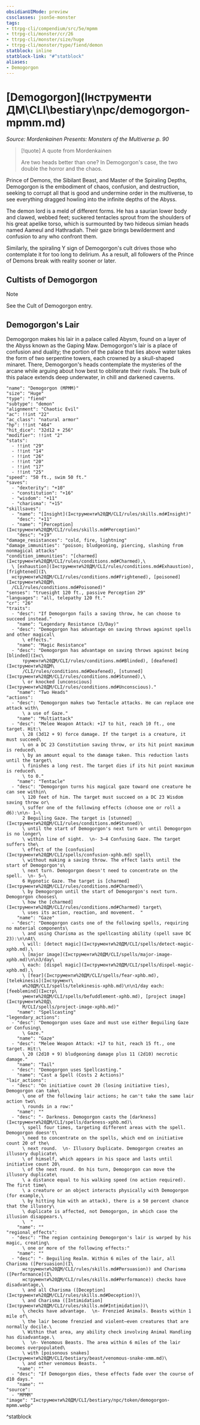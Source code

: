 ```yaml
---
obsidianUIMode: preview
cssclasses: json5e-monster
tags:
- ttrpg-cli/compendium/src/5e/mpmm
- ttrpg-cli/monster/cr/26
- ttrpg-cli/monster/size/huge
- ttrpg-cli/monster/type/fiend/demon
statblock: inline
statblock-link: "#^statblock"
aliases:
- Demogorgon
---
```

# [Demogorgon](Інструменти ДМ\CLI\bestiary\npc/demogorgon-mpmm.md)
*Source: Mordenkainen Presents: Monsters of the Multiverse p. 90*  

> [!quote] A quote from Mordenkainen  
> 
> Are two heads better than one? In Demogorgon's case, the two double the horror and the chaos.

Prince of Demons, the Sibilant Beast, and Master of the Spiraling Depths, Demogorgon is the embodiment of chaos, confusion, and destruction, seeking to corrupt all that is good and undermine order in the multiverse, to see everything dragged howling into the infinite depths of the Abyss.

The demon lord is a meld of different forms. He has a saurian lower body and clawed, webbed feet; suckered tentacles sprout from the shoulders of his great apelike torso, which is surmounted by two hideous simian heads named Aameul and Hathradiah. Their gaze brings bewilderment and confusion to any who confront them.

Similarly, the spiraling Y sign of Demogorgon's cult drives those who contemplate it for too long to delirium. As a result, all followers of the Prince of Demons break with reality sooner or later.

## Cultists of Demogorgon

> [!note]
> See the Cult of Demogorgon entry.

## Demogorgon's Lair

Demogorgon makes his lair in a palace called Abysm, found on a layer of the Abyss known as the Gaping Maw. Demogorgon's lair is a place of confusion and duality; the portion of the palace that lies above water takes the form of two serpentine towers, each crowned by a skull-shaped minaret. There, Demogorgon's heads contemplate the mysteries of the arcane while arguing about how best to obliterate their rivals. The bulk of this palace extends deep underwater, in chill and darkened caverns.

```statblock
"name": "Demogorgon (MPMM)"
"size": "Huge"
"type": "fiend"
"subtype": "demon"
"alignment": "Chaotic Evil"
"ac": !!int "22"
"ac_class": "natural armor"
"hp": !!int "464"
"hit_dice": "32d12 + 256"
"modifier": !!int "2"
"stats":
  - !!int "29"
  - !!int "14"
  - !!int "26"
  - !!int "20"
  - !!int "17"
  - !!int "25"
"speed": "50 ft., swim 50 ft."
"saves":
  - "dexterity": "+10"
  - "constitution": "+16"
  - "wisdom": "+11"
  - "charisma": "+15"
"skillsaves":
  - "name": "[Insight](Інструменти%20ДМ/CLI/rules/skills.md#Insight)"
    "desc": "+11"
  - "name": "[Perception](Інструменти%20ДМ/CLI/rules/skills.md#Perception)"
    "desc": "+19"
"damage_resistances": "cold, fire, lightning"
"damage_immunities": "poison; bludgeoning, piercing, slashing from nonmagical attacks"
"condition_immunities": "[charmed](Інструменти%20ДМ/CLI/rules/conditions.md#Charmed),\
  \ [exhaustion](Інструменти%20ДМ/CLI/rules/conditions.md#Exhaustion), [frightened](І\
  нструменти%20ДМ/CLI/rules/conditions.md#Frightened), [poisoned](Інструменти%20ДМ\
  /CLI/rules/conditions.md#Poisoned)"
"senses": "truesight 120 ft., passive Perception 29"
"languages": "all, telepathy 120 ft."
"cr": "26"
"traits":
  - "desc": "If Demogorgon fails a saving throw, he can choose to succeed instead."
    "name": "Legendary Resistance (3/Day)"
  - "desc": "Demogorgon has advantage on saving throws against spells and other magical\
      \ effects."
    "name": "Magic Resistance"
  - "desc": "Demogorgon has advantage on saving throws against being [blinded](Інс\
      трументи%20ДМ/CLI/rules/conditions.md#Blinded), [deafened](Інструменти%20ДМ\
      /CLI/rules/conditions.md#Deafened), [stunned](Інструменти%20ДМ/CLI/rules/conditions.md#Stunned),\
      \ or knocked [unconscious](Інструменти%20ДМ/CLI/rules/conditions.md#Unconscious)."
    "name": "Two Heads"
"actions":
  - "desc": "Demogorgon makes two Tentacle attacks. He can replace one attack with\
      \ a use of Gaze."
    "name": "Multiattack"
  - "desc": "Melee Weapon Attack: +17 to hit, reach 10 ft., one target. Hit:\
      \ 28 (3d12 + 9) force damage. If the target is a creature, it must succeed\
      \ on a DC 23 Constitution saving throw, or its hit point maximum is reduced\
      \ by an amount equal to the damage taken. This reduction lasts until the target\
      \ finishes a long rest. The target dies if its hit point maximum is reduced\
      \ to 0."
    "name": "Tentacle"
  - "desc": "Demogorgon turns his magical gaze toward one creature he can see within\
      \ 120 feet of him. The target must succeed on a DC 23 Wisdom saving throw or\
      \ suffer one of the following effects (choose one or roll a d6):\n\n- 1–\
      2 Beguiling Gaze. The target is [stunned](Інструменти%20ДМ/CLI/rules/conditions.md#Stunned)\
      \ until the start of Demogorgon's next turn or until Demogorgon is no longer\
      \ within line of sight.  \n- 3–4 Confusing Gaze. The target suffers the\
      \ effect of the [confusion](Інструменти%20ДМ/CLI/spells/confusion-xphb.md) spell\
      \ without making a saving throw. The effect lasts until the start of Demogorgon's\
      \ next turn. Demogorgon doesn't need to concentrate on the spell.  \n- 5–\
      6 Hypnotic Gaze. The target is [charmed](Інструменти%20ДМ/CLI/rules/conditions.md#Charmed)\
      \ by Demogorgon until the start of Demogorgon's next turn. Demogorgon chooses\
      \ how the [charmed](Інструменти%20ДМ/CLI/rules/conditions.md#Charmed) target\
      \ uses its action, reaction, and movement.  "
    "name": "Gaze"
  - "desc": "Demogorgon casts one of the following spells, requiring no material components\
      \ and using Charisma as the spellcasting ability (spell save DC 23):\n\nAt\
      \ will: [detect magic](Інструменти%20ДМ/CLI/spells/detect-magic-xphb.md),\
      \ [major image](Інструменти%20ДМ/CLI/spells/major-image-xphb.md)\n\n3/day\
      \ each: [dispel magic](Інструменти%20ДМ/CLI/spells/dispel-magic-xphb.md),\
      \ [fear](Інструменти%20ДМ/CLI/spells/fear-xphb.md), [telekinesis](Інструмент\
      и%20ДМ/CLI/spells/telekinesis-xphb.md)\n\n1/day each: [feeblemind](Інстр\
      ументи%20ДМ/CLI/spells/befuddlement-xphb.md), [project image](Інструменти%20Д\
      М/CLI/spells/project-image-xphb.md)"
    "name": "Spellcasting"
"legendary_actions":
  - "desc": "Demogorgon uses Gaze and must use either Beguiling Gaze or Confusing\
      \ Gaze."
    "name": "Gaze"
  - "desc": "Melee Weapon Attack: +17 to hit, reach 15 ft., one target. Hit:\
      \ 20 (2d10 + 9) bludgeoning damage plus 11 (2d10) necrotic damage."
    "name": "Tail"
  - "desc": "Demogorgon uses Spellcasting."
    "name": "Cast a Spell (Costs 2 Actions)"
"lair_actions":
  - "desc": "On initiative count 20 (losing initiative ties), Demogorgon can take\
      \ one of the following lair actions; he can't take the same lair action two\
      \ rounds in a row:"
    "name": ""
  - "desc": "- Darkness. Demogorgon casts the [darkness](Інструменти%20ДМ/CLI/spells/darkness-xphb.md)\
      \ spell four times, targeting different areas with the spell. Demogorgon doesn't\
      \ need to concentrate on the spells, which end on initiative count 20 of the\
      \ next round.  \n- Illusory Duplicate. Demogorgon creates an illusory duplicate\
      \ of himself, which appears in his space and lasts until initiative count 20\
      \ of the next round. On his turn, Demogorgon can move the illusory duplicate\
      \ a distance equal to his walking speed (no action required). The first time\
      \ a creature or an object interacts physically with Demogorgon (for example,\
      \ by hitting him with an attack), there is a 50 percent chance that the illusory\
      \ duplicate is affected, not Demogorgon, in which case the illusion disappears.\
      \  "
    "name": ""
"regional_effects":
  - "desc": "The region containing Demogorgon's lair is warped by his magic, creating\
      \ one or more of the following effects:"
    "name": ""
  - "desc": "- Beguiling Realm. Within 6 miles of the lair, all Charisma ([Persuasion](І\
      нструменти%20ДМ/CLI/rules/skills.md#Persuasion)) and Charisma ([Performance](І\
      нструменти%20ДМ/CLI/rules/skills.md#Performance)) checks have disadvantage,\
      \ and all Charisma ([Deception](Інструменти%20ДМ/CLI/rules/skills.md#Deception))\
      \ and Charisma ([Intimidation](Інструменти%20ДМ/CLI/rules/skills.md#Intimidation))\
      \ checks have advantage.  \n- Frenzied Animals. Beasts within 1 mile of\
      \ the lair become frenzied and violent—even creatures that are normally docile.\
      \ Within that area, any ability check involving Animal Handling has disadvantage.\
      \  \n- Venomous Beasts. The area within 6 miles of the lair becomes overpopulated\
      \ with [poisonous snakes](Інструменти%20ДМ/CLI/bestiary/beast/venomous-snake-xmm.md)\
      \ and other venomous Beasts.  "
    "name": ""
  - "desc": "If Demogorgon dies, these effects fade over the course of d10 days."
    "name": ""
"source":
  - "MPMM"
"image": "Інструменти%20ДМ/CLI/bestiary/npc/token/demogorgon-mpmm.webp"
```
^statblock